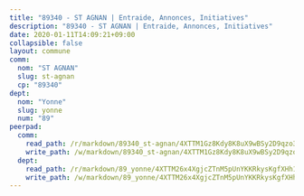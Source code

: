 ```yaml
---
title: "89340 - ST AGNAN | Entraide, Annonces, Initiatives"
description: "89340 - ST AGNAN | Entraide, Annonces, Initiatives"
date: 2020-01-11T14:09:21+09:00
collapsible: false
layout: commune
comm:
  nom: "ST AGNAN"
  slug: st-agnan
  cp: "89340"
dept:
  nom: "Yonne"
  slug: yonne
  num: "89"
peerpad:
  comm:
    read_path: /r/markdown/89340_st-agnan/4XTTM1Gz8Kdy8K8uX9wBSy2D9qzo3wVLZoZrLuXrwPj4ygFX8
    write_path: /w/markdown/89340_st-agnan/4XTTM1Gz8Kdy8K8uX9wBSy2D9qzo3wVLZoZrLuXrwPj4ygFX8-K3TgUXbwaFRa8hAzeWbvz1qZ8i2EYfsXTydb6kHcWJuZD7nEyJzkFJvAdk7hCDSjwb1JJNSHtPZmyn4aqxXrzQJYE76pXXaPMryvWt9JmZ4dUTtSTUANuAQyoteDfW53uo4Qoc4i
  dept:
    read_path: /r/markdown/89_yonne/4XTTM26x4XgjcZTnM5pUnYKKRkysKgfXHh1wiigoPHqn9LDKB
    write_path: /w/markdown/89_yonne/4XTTM26x4XgjcZTnM5pUnYKKRkysKgfXHh1wiigoPHqn9LDKB-K3TgU4xaMVqzoRnPJNyddApuMoWvJyHL35bzooauYvdhG3MLg3ikjpoueq9BDtqVP4hJBQxpPxix2gohzXyST9tZPnEkyXpDMdHiAFpx7EU6e8WgvFk7NPsBQepM8o13bG9dyqq7
---
```


